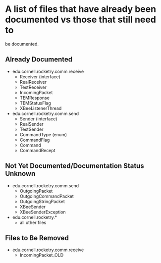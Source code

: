 # A list of files that have already been documented vs those that still need to
be documented.

## Already Documented

* edu.cornell.rocketry.comm.receive
    * Receiver (interface)
    * RealReceiver
    * TestReceiver
    * IncomingPacket
    * TEMResponse
    * TEMStatusFlag
    * XBeeListenerThread
* edu.cornell.rocketry.comm.send
    * Sender (interface)
    * RealSender
    * TestSender
    * CommandType (enum)
    * CommandFlag
    * Command
    * CommandRecept


## Not Yet Documented/Documentation Status Unknown

* edu.cornell.rocketry.comm.send
    * OutgoingPacket
    * OutgoingCommandPacket
    * OutgoingStringPacket
    * XBeeSender
    * XBeeSenderException
* edu.cornell.rocketry.*
    * all other files

## Files to Be Removed

* edu.cornell.rocketry.comm.receive
    * IncomingPacket_OLD